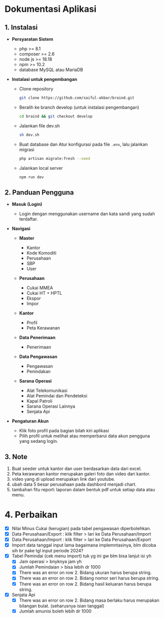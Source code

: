 # Dokumentasi Aplikasi

## 1. Instalasi

- **Persyaratan Sistem**

  - php >= 8.1
  - composer >= 2.6
  - node js >= 18.18
  - npm >= 10.2
  - database MySQL atau MariaDB

- **Instalasi untuk pengembangan**
  - Clone repository
    ```bash
    git clone https://github.com/saiful-akbar/braind.git
    ```
  - Beralih ke branch develop (untuk instalasi pengembangan)
    ```bash
    cd braind && git checkout develop
    ```
  - Jalankan file dev.sh
    ```sh
    sh dev.sh
    ```
  - Buat database dan Atur konfigurasi pada file `.env`, lalu jalankan migrasi
    ```bash
    php artisan migrate:fresh --seed
    ```
  - Jalankan local server
    ```bash
    npm run dev
    ```

## 2. Panduan Pengguna

- **Masuk (Login)**

  - Login dengan menggunakan username dan kata sandi yang sudah terdaftar.

- **Navigasi**

  - **Master**

    - Kantor
    - Kode Komoditi
    - Perusahaan
    - SBP
    - User

  - **Perusahaan**

    - Cukai MMEA
    - Cukai HT + HPTL
    - Ekspor
    - Impor

  - **Kantor**

    - Profil
    - Peta Kerawanan

  - **Data Penerimaan**

    - Penerimaan

  - **Data Pengawasan**

    - Pengawasan
    - Penindakan

  - **Sarana Operasi**

    - Alat Telekomunikasi
    - Alat Pemindai dan Pendeteksi
    - Kapal Patroli
    - Sarana Operasi Lainnya
    - Senjata Api

- **Pengaturan Akun**
  - Klik foto profil pada bagian bilah kiri aplikasi
  - Pilih profil untuk melihat atau memperbarui data akun pengguna yang sedang login.

## 3. Note

1. Buat seeder untuk kantor dan user berdasarkan data dari excel.
2. Peta kerawanan kantor merupakan galeri foto dan video dari kantor.
3. video yang di upload merupakan link dari youtube.
4. ubah data 5 besar perusahaan pada dashbord menjadi chart.
5. tambahan fitu report: laporan dalam bentuk pdf untuk setiap data atau menu.

# 4. Perbaikan

- [x] Nilai Minus Cukai (kerugian) pada tabel pengawasan diperbolehkan.
- [x] Data Perusahaan/Export : klik filter > lari ke Data Perusahaan/Import
- [x] Data Perusahaan/Import : klik filter > lari ke Data Perusahaan/Export
- [x] Import data tanggal input lama bagaimana implemntasinya, blm dicoba sih br pake tgl input periode 2024?
- [x] Tabel Pemindai (cek menu import) tuk yg ini gw blm bisa lanjut isi yh
  - [x] Jam operasi > bnyknya jam yh
  - [x] Jumlah Pemindaian > bisa lebih dr 1000
  - [x] There was an error on row 2. Bidang ukuran harus berupa string.
  - [x] There was an error on row 2. Bidang nomor seri harus berupa string.
  - [x] There was an error on row 2. Bidang hasil keluaran harus berupa string.
- [x] Senjata Api
  - [x] There was an error on row 2. Bidang masa berlaku harus merupakan bilangan bulat. (seharusnya isian tanggal)
  - [x] Jumlah amunisi boleh lebih dr 1000
